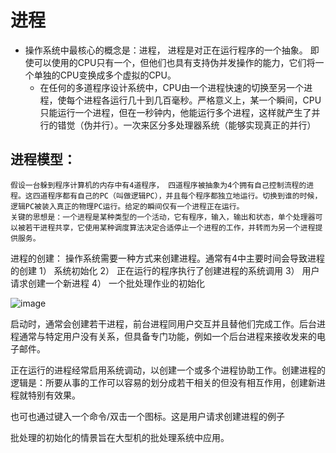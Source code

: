 # 进程
- 操作系统中最核心的概念是：进程， 进程是对正在运行程序的一个抽象。 即使可以使用的CPU只有一个，但他们也具有支持伪并发操作的能力，它们将一个单独的CPU变换成多个虚拟的CPU。
	- 在任何的多道程序设计系统中，CPU由一个进程快速的切换至另一个进程，使每个进程各运行几十到几百毫秒。严格意义上，某一个瞬间，CPU只能运行一个进程，但在一秒钟内，他能运行多个进程，这样就产生了并行的错觉（伪并行）。一次来区分多处理器系统（能够实现真正的并行）

## 进程模型：
	假设一台躲到程序计算机的内存中有4道程序， 四道程序被抽象为4个拥有自己控制流程的进程。这四道程序都有自己的PC（叫做逻辑PC），并且每个程序都独立地运行。切换到谁的时候，逻辑PC被装入真正的物理PC运行。给定的瞬间仅有一个进程正在运行。
	关键的思想是：一个进程是某种类型的一个活动，它有程序，输入，输出和状态，单个处理器可以被若干进程共享，它使用某种调度算法决定合适停止一个进程的工作，并转而为另一个进程提供服务。

进程的创建：
	操作系统需要一种方式来创建进程。通常有4中主要时间会导致进程的创建
	1） 系统初始化
	2） 正在运行的程序执行了创建进程的系统调用
	3） 用户请求创建一个新进程
	4） 一个批处理作业的初始化

 ![image](https://github.com/user-attachments/assets/d1ce852a-92ff-42a9-a654-cdf36eff9d60)


启动时，通常会创建若干进程，前台进程同用户交互并且替他们完成工作。后台进程通常与特定用户没有关系，但具备专门功能，例如一个后台进程来接收发来的电子邮件。

正在运行的进程经常启用系统调动，以创建一个或多个进程协助工作。创建进程的逻辑是：所要从事的工作可以容易的划分成若干相关的但没有相互作用，创建新进程就特别有效果。

也可也通过键入一个命令/双击一个图标。这是用户请求创建进程的例子

批处理的初始化的情景旨在大型机的批处理系统中应用。
